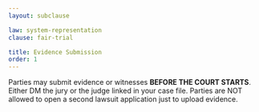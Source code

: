 ```yaml
---
layout: subclause

law: system-representation
clause: fair-trial

title: Evidence Submission
order: 1
---
```


Parties may submit evidence or witnesses **BEFORE THE COURT STARTS**. Either DM the jury or the judge linked in your case file. Parties are NOT allowed to open a second lawsuit application just to upload evidence.

